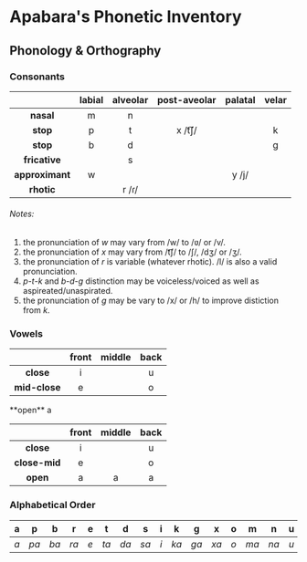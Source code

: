 # Apabara's Phonetic Inventory

## Phonology & Orthography

### Consonants

|                 | **labial** | **alveolar** | **post-aveolar** | **palatal** | **velar** |
|:---------------:|:----------:|:------------:|:----------------:|:-----------:|:---------:|
|    **nasal**    |      m     |       n      |                  |             |           |
|    **stop**     |      p     |       t      |      x /t͡ʃ/      |             |     k     |
|    **stop**     |      b     |       d      |                  |             |     g     |
|  **fricative**  |            |       s      |                  |             |           |
| **approximant** |      w     |              |                  |    y /j/    |           |
|    **rhotic**   |            |     r /ɾ/    |                  |             |           |

###### *Notes:*

1. the pronunciation of *w* may vary from /w/ to /ʋ/ or /v/.
1. the pronunciation of *x* may vary from /t͡ʃ/ to /ʃ/, /dʒ/ or /ʒ/.
1. the pronunciation of *r* is variable (whatever rhotic). /l/ is also a valid pronunciation.
1. *p*-*t*-*k* and *b*-*d*-*g* distinction may be voiceless/voiced as well as aspireated/unaspirated.
1. the pronunciation of *g* may be vary to /x/ or /h/ to improve distiction from *k*.

### Vowels

|               | **front** | **middle** | **back** |
|:-------------:|:---------:|:----------:|:--------:|
| **close**     | i         |            | u        |
| **mid-close** | e         |            | o        |
<td> **open** </td>      <td colspan=3 align='center'>a</td>

|               | **front** | **middle** | **back** |
|:-------------:|:---------:|:----------:|:--------:|
|   **close**   |     i     |            |     u    |
| **close-mid** |     e     |            |     o    |
|    **open**   |     a     |      a     |     a    |

### Alphabetical Order

| a | p  | b  | r  | e | t  | d  | s  | i | k  | g  | x  | o | m  | n  | u | w  | y  |
|:-:|:--:|:--:|:--:|:-:|:--:|:--:|:--:|:-:|:--:|:--:|:--:|:-:|:--:|:--:|:-:|:--:|:--:|
|*a*|*pa*|*ba*|*ra*|*e*|*ta*|*da*|*sa*|*i*|*ka*|*ga*|*xa*|*o*|*ma*|*na*|*u*|*wa*|*ya*|
